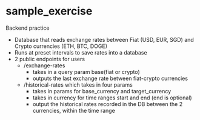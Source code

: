 # sample_exercise
Backend practice

* Database that reads exchange rates between Fiat (USD, EUR, SGD) and Crypto currencies (ETH, BTC, DOGE) 
* Runs at preset intervals to save rates into a database 
* 2 public endpoints for users 
	* /exchange-rates 
		* takes in a query param base(fiat or crypto)
		* outputs the last exchange rate between fiat-crypto currencies
	* /historical-rates which takes in four params
		* takes in params for base_currency and target_currency
		* takes in currency for time ranges start and end (end is optional) 
		* output the historical rates recorded in the DB between the 2 currencies, within the time range